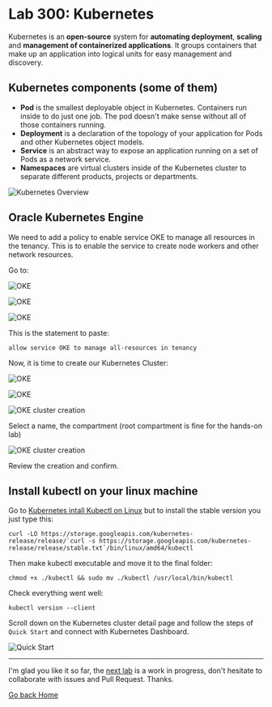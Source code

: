 # Lab 300: Kubernetes

Kubernetes is an **open-source** system for **automating deployment**, **scaling** and **management of containerized applications**. It groups containers that make up an application into logical units for easy management and discovery.

## Kubernetes components (some of them)

- **Pod** is the smallest deployable object in Kubernetes. Containers run inside to do just one job. The pod doesn't make sense without all of those containers running.
- **Deployment** is a declaration of the topology of your application for Pods and other Kubernetes object models.
- **Service** is an abstract way to expose an application running on a set of Pods as a network service.
- **Namespaces** are virtual clusters inside of the Kubernetes cluster to separate different products, projects or departments.

![Kubernetes Overview](../images/kubernetes-basic-deployment.png)

## Oracle Kubernetes Engine

We need to add a policy to enable service OKE to manage all resources in the tenancy. This is to enable the service to create node workers and other network resources.

Go to:

![OKE](./images/01.png)

![OKE](./images/02.png)

![OKE](./images/03.png)

This is the statement to paste:

`allow service OKE to manage all-resources in tenancy`

Now, it is time to create our Kubernetes Cluster:

![OKE](./images/04.png)

![OKE](./images/05.png)

![OKE cluster creation](./images/06.png)

Select a name, the compartment (root compartment is fine for the hands-on lab)

![OKE cluster creation](./images/07.png)

Review the creation and confirm.

## Install kubectl on your linux machine

Go to [Kubernetes intall Kubectl on Linux](https://kubernetes.io/docs/tasks/tools/install-kubectl/#install-kubectl-on-linux) but to install the stable version you just type this:

```
curl -LO https://storage.googleapis.com/kubernetes-release/release/`curl -s https://storage.googleapis.com/kubernetes-release/release/stable.txt`/bin/linux/amd64/kubectl
```

Then make kubectl executable and move it to the final folder:

`chmod +x ./kubectl && sudo mv ./kubectl /usr/local/bin/kubectl`

Check everything went well:

`kubectl version --client`

Scroll down on the Kubernetes cluster detail page and follow the steps of `Quick Start` and connect with Kubernetes Dashboard.

![Quick Start](./images/08.png)

---

I'm glad you like it so far, the [next lab](../lab400/README.md) is a work in progress, don't hesitate to collaborate with issues and  Pull Request. Thanks.

[Go back Home](../README.md)
